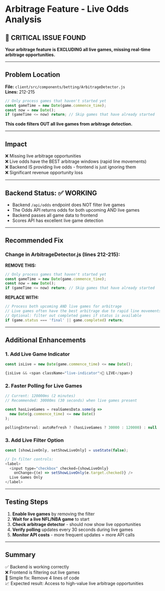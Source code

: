 # Arbitrage Feature - Live Odds Analysis

## 🚨 CRITICAL ISSUE FOUND

**Your arbitrage feature is EXCLUDING all live games, missing real-time arbitrage opportunities.**

---

## Problem Location

**File:** `client/src/components/betting/ArbitrageDetector.js`  
**Lines:** 212-215

```javascript
// Only process games that haven't started yet
const gameTime = new Date(game.commence_time);
const now = new Date();
if (gameTime <= now) return; // Skip games that have already started
```

**This code filters OUT all live games from arbitrage detection.**

---

## Impact

❌ Missing live arbitrage opportunities  
❌ Live odds have the BEST arbitrage windows (rapid line movements)  
❌ Backend IS providing live odds - frontend is just ignoring them  
❌ Significant revenue opportunity loss  

---

## Backend Status: ✅ WORKING

- Backend `/api/odds` endpoint does NOT filter live games
- The Odds API returns odds for both upcoming AND live games
- Backend passes all game data to frontend
- Scores API has excellent live game detection

---

## Recommended Fix

### Change in ArbitrageDetector.js (lines 212-215):

**REMOVE THIS:**
```javascript
// Only process games that haven't started yet
const gameTime = new Date(game.commence_time);
const now = new Date();
if (gameTime <= now) return; // Skip games that have already started
```

**REPLACE WITH:**
```javascript
// Process both upcoming AND live games for arbitrage
// Live games often have the best arbitrage due to rapid line movements
// Optional: filter out completed games if status is available
if (game.status === 'final' || game.completed) return;
```

---

## Additional Enhancements

### 1. Add Live Game Indicator
```javascript
const isLive = new Date(game.commence_time) <= new Date();

{isLive && <span className="live-indicator">🔴 LIVE</span>}
```

### 2. Faster Polling for Live Games
```javascript
// Current: 120000ms (2 minutes)
// Recommended: 30000ms (30 seconds) when live games present

const hasLiveGames = realGamesData.some(g => 
  new Date(g.commence_time) <= new Date()
);

pollingInterval: autoRefresh ? (hasLiveGames ? 30000 : 120000) : null
```

### 3. Add Live Filter Option
```javascript
const [showLiveOnly, setShowLiveOnly] = useState(false);

// In filter controls:
<label>
  <input type="checkbox" checked={showLiveOnly} 
    onChange={(e) => setShowLiveOnly(e.target.checked)} />
  Live Games Only
</label>
```

---

## Testing Steps

1. **Enable live games** by removing the filter
2. **Wait for a live NFL/NBA game** to start
3. **Check arbitrage detector** - should now show live opportunities
4. **Verify polling** updates every 30 seconds during live games
5. **Monitor API costs** - more frequent updates = more API calls

---

## Summary

✅ Backend is working correctly  
❌ Frontend is filtering out live games  
🔧 Simple fix: Remove 4 lines of code  
📈 Expected result: Access to high-value live arbitrage opportunities
